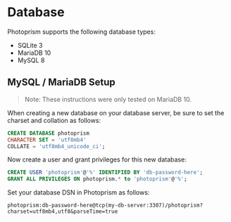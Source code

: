 # Database

Photoprism supports the following database types:

- SQLite 3
- MariaDB 10
- MySQL 8

## MySQL / MariaDB Setup

> Note: These instructions were only tested on MariaDB 10.

When creating a new database on your database server, be sure to set
the charset and collation as follows:

```sql
CREATE DATABASE photoprism
CHARACTER SET = 'utf8mb4'
COLLATE = 'utf8mb4_unicode_ci';
```

Now create a user and grant privileges for this new database:

```sql
CREATE USER 'photoprism'@'%' IDENTIFIED BY 'db-password-here';
GRANT ALL PRIVILEGES ON photoprism.* to 'photoprism'@'%';
```

Set your database DSN in Photoprism as follows:

`photoprism:db-password-here@tcp(my-db-server:3307)/photoprism?charset=utf8mb4,utf8&parseTime=true`
